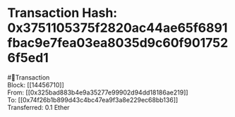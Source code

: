 
Transaction Hash: 0x3751105375f2820ac44ae65f6891fbac9e7fea03ea8035d9c60f9017526f5ed1
====================================================================================
  
#💸Transaction  
Block: [[14456710]]  
From: [[0x325bad883b4e9a35277e99902d94dd18186ae219]]  
To: [[0x74f26b1b899d43c4bc47ea9f3a8e229ec68bb136]]  
Transferred: 0.1 Ether
